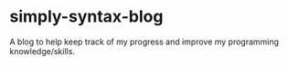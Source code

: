 # simply-syntax-blog
A blog to help keep track of my progress and improve my programming knowledge/skills.
